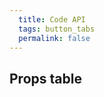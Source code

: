 ```yaml
---
  title: Code API
  tags: button_tabs
  permalink: false
---
```


## Props table

<esds-data-table headers='{{ componentProps.button.headers | dump }}' rows='{{ componentProps.button.rows | dump }}'>
